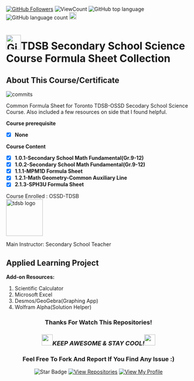 <!--
 * @Date         : 2025-06-20 13:19:11
 * @Author       : BDFD,bdfd2005@gmail.com
 * @Github       : https://github.com/bdfd
 * @LastEditTime : 2025-06-22 18:31:53
 * @LastEditors  : <BDFD>
 * @Description  :
 * @FilePath     : \README.md
 * Copyright (c) 2025 by BDFD, All Rights Reserved.
-->

<a href="https://github.com/bdfd"><img src="https://img.shields.io/github/followers/bdfd?label=Follow%20Me&logo=github" alt="GitHub Followers" /></a>
![ViewCount](https://views.whatilearened.today/views/github/BDFD-Tutorial-Ground/OSSD-TDSB_Secondary_School_Science_Formula_Collection.svg?cache=remove)
![GitHub top language](https://img.shields.io/github/languages/top/BDFD-Tutorial-Ground/OSSD-TDSB_Secondary_School_Science_Formula_Collection?style=flat)
![GitHub language count](https://img.shields.io/github/languages/count/BDFD-Tutorial-Ground/OSSD-TDSB_Secondary_School_Science_Formula_Collection?style=flat)
<img height=20 src="https://cdn.jsdelivr.net/gh/bdfd/Personal_Image_Repo/7.Color-Icon/Status/On_Progress.svg" alt="bdfd" />

# <a href="https://github.com/bdfd"><img height=40 src="https://cdn.jsdelivr.net/gh/bdfd/Personal_Image_Repo/4.Stamp/BDFD_Stamp.png" alt="GitHub Followers" /></a>TDSB Secondary School Science Course Formula Sheet Collection

## About This Course/Certificate

![commits](https://img.shields.io/github/last-commit/BDFD-Tutorial-Ground/OSSD-TDSB_Secondary_School_Science_Formula_Collection?label=Last%20Commit%20)

Common Formula Sheet for Toronto TDSB-OSSD Secodary School Science Course. Also included a few resources on side that I found helpful.

**Course prerequisite**

- [x] **None**

**Course Content**

- [x] **1.0.1-Secondary School Math Fundamental(Gr.9-12)**
- [x] **1.0.2-Secondary School Math Fundamental(Gr.9-12)**
- [x] **1.1.1-MPM1D Formula Sheet**
- [x] **1.2.1-Math Geometry-Common Auxiliary Line**
- [x] **2.1.3-SPH3U Formula Sheet**

Course Enrolled : OSSD-TDSB  
<img height=100 src="https://cdn.jsdelivr.net/gh/bdfd/Personal_Image_Repo/10.%20Course_Learning/2.0%20Canda%20University%20Logo/Toronto_District_School_Board_Logo.png" alt="tdsb logo" />

Main Instructor:
Secondary School Teacher

## Applied Learning Project

**Add-on Resources:**

1. Scientific Calculator
2. Microsoft Excel
3. Desmos/GeoGebra(Graphing App)
4. Wolfram Alpha(Solution Helper)

<div align="center">

### Thanks For Watch This Repositories!

### <img src="https://media.giphy.com/media/WUlplcMpOCEmTGBtBW/giphy.gif" width="30"><i>KEEP AWESOME & STAY COOL!</i><img src="https://media.giphy.com/media/WUlplcMpOCEmTGBtBW/giphy.gif" width="30">

### Feel Free To Fork And Report If You Find Any Issue :)

![Star Badge](https://img.shields.io/static/v1?label=%F0%9F%8C%9F&message=If%20Useful&style=style=flat&color=BC4E99)
[![View Repositories](https://img.shields.io/badge/View-My_Repositories-blue?logo=GitHub)](https://github.com/bdfd?tab=repositories)
[![View My Profile](https://img.shields.io/badge/View-My_Profile-green?logo=GitHub)](https://github.com/bdfd)

</div>
